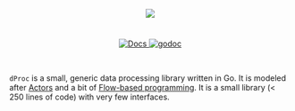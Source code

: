<p align="center">
  <img src="https://eliquious.github.io/dproc/images/dProc_small.svg" style="margin-bottom:24px">
</p>
<p align="center">
    <a href="https://eliquious.github.io/dproc">
      <img src="https://img.shields.io/badge/support-articles-red.svg" alt="Docs">
    </a>
    <a href="https://godoc.org/github.com/eliquious/dproc">
      <img src="https://img.shields.io/badge/godoc-reference-blue.svg" alt="godoc">
    </a>
</p>

<br/>

`dProc` is a small, generic data processing library written in Go. It is modeled after [Actors](https://en.wikipedia.org/wiki/Actor_model) and a bit of [Flow-based programming](https://en.wikipedia.org/wiki/Flow-based_programming). It is a small library (< 250 lines of code) with very few interfaces.

